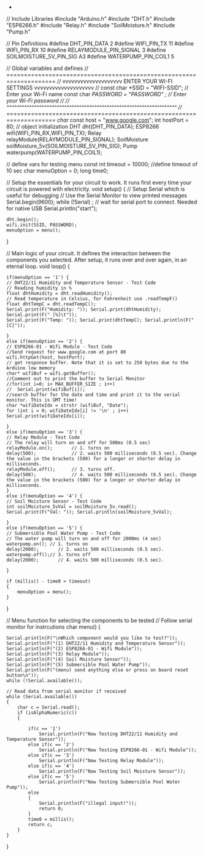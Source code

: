 -
// Include Libraries
#include "Arduino.h"
#include "DHT.h"
#include "ESP8266.h"
#include "Relay.h"
#include "SoilMoisture.h"
#include "Pump.h"


// Pin Definitions
#define DHT_PIN_DATA	2
#define WIFI_PIN_TX	11
#define WIFI_PIN_RX	10
#define RELAYMODULE_PIN_SIGNAL	3
#define SOILMOISTURE_5V_PIN_SIG	A3
#define WATERPUMP_PIN_COIL1	5



// Global variables and defines
// ====================================================================
// vvvvvvvvvvvvvvvvvvvv ENTER YOUR WI-FI SETTINGS  vvvvvvvvvvvvvvvvvvvv
//
const char *SSID     = "WIFI-SSID"; // Enter your Wi-Fi name 
const char *PASSWORD = "PASSWORD" ; // Enter your Wi-Fi password
//
// ^^^^^^^^^^^^^^^^^^^^^^^^^^^^^^^^^^^^^^^^^^^^^^^^^^^^^^^^^^^^^^^^^^^^
// ====================================================================
char* const host = "www.google.com";
int hostPort = 80;
// object initialization
DHT dht(DHT_PIN_DATA);
ESP8266 wifi(WIFI_PIN_RX,WIFI_PIN_TX);
Relay relayModule(RELAYMODULE_PIN_SIGNAL);
SoilMoisture soilMoisture_5v(SOILMOISTURE_5V_PIN_SIG);
Pump waterpump(WATERPUMP_PIN_COIL1);


// define vars for testing menu
const int timeout = 10000;       //define timeout of 10 sec
char menuOption = 0;
long time0;

// Setup the essentials for your circuit to work. It runs first every time your circuit is powered with electricity.
void setup() 
{
    // Setup Serial which is useful for debugging
    // Use the Serial Monitor to view printed messages
    Serial.begin(9600);
    while (!Serial) ; // wait for serial port to connect. Needed for native USB
    Serial.println("start");
    
    dht.begin();
    wifi.init(SSID, PASSWORD);
    menuOption = menu();
    
}

// Main logic of your circuit. It defines the interaction between the components you selected. After setup, it runs over and over again, in an eternal loop.
void loop() 
{
    
    
    if(menuOption == '1') {
    // DHT22/11 Humidity and Temperature Sensor - Test Code
    // Reading humidity in %
    float dhtHumidity = dht.readHumidity();
    // Read temperature in Celsius, for Fahrenheit use .readTempF()
    float dhtTempC = dht.readTempC();
    Serial.print(F("Humidity: ")); Serial.print(dhtHumidity); Serial.print(F(" [%]\t"));
    Serial.print(F("Temp: ")); Serial.print(dhtTempC); Serial.println(F(" [C]"));

    }
    else if(menuOption == '2') {
    // ESP8266-01 - Wifi Module - Test Code
    //Send request for www.google.com at port 80
    wifi.httpGet(host, hostPort);
    // get response buffer. Note that it is set to 250 bytes due to the Arduino low memory
    char* wifiBuf = wifi.getBuffer();
    //Comment out to print the buffer to Serial Monitor
    //for(int i=0; i< MAX_BUFFER_SIZE ; i++)
    //  Serial.print(wifiBuf[i]);
    //search buffer for the date and time and print it to the serial monitor. This is GMT time!
    char *wifiDateIdx = strstr (wifiBuf, "Date");
    for (int i = 0; wifiDateIdx[i] != '\n' ; i++)
    Serial.print(wifiDateIdx[i]);

    }
    else if(menuOption == '3') {
    // Relay Module - Test Code
    // The relay will turn on and off for 500ms (0.5 sec)
    relayModule.on();       // 1. turns on
    delay(500);             // 2. waits 500 milliseconds (0.5 sec). Change the value in the brackets (500) for a longer or shorter delay in milliseconds.
    relayModule.off();      // 3. turns off.
    delay(500);             // 4. waits 500 milliseconds (0.5 sec). Change the value in the brackets (500) for a longer or shorter delay in milliseconds.
    }
    else if(menuOption == '4') {
    // Soil Moisture Sensor - Test Code
    int soilMoisture_5vVal = soilMoisture_5v.read();
    Serial.print(F("Val: ")); Serial.println(soilMoisture_5vVal);

    }
    else if(menuOption == '5') {
    // Submersible Pool Water Pump - Test Code
    // The water pump will turn on and off for 2000ms (4 sec)
    waterpump.on(); // 1. turns on
    delay(2000);       // 2. waits 500 milliseconds (0.5 sec).
    waterpump.off();// 3. turns off
    delay(2000);       // 4. waits 500 milliseconds (0.5 sec).

    }
    
    if (millis() - time0 > timeout)
    {
        menuOption = menu();
    }
    
}



// Menu function for selecting the components to be tested
// Follow serial monitor for instrcutions
char menu()
{

    Serial.println(F("\nWhich component would you like to test?"));
    Serial.println(F("(1) DHT22/11 Humidity and Temperature Sensor"));
    Serial.println(F("(2) ESP8266-01 - Wifi Module"));
    Serial.println(F("(3) Relay Module"));
    Serial.println(F("(4) Soil Moisture Sensor"));
    Serial.println(F("(5) Submersible Pool Water Pump"));
    Serial.println(F("(menu) send anything else or press on board reset button\n"));
    while (!Serial.available());

    // Read data from serial monitor if received
    while (Serial.available()) 
    {
        char c = Serial.read();
        if (isAlphaNumeric(c)) 
        {   
            
            if(c == '1') 
    			Serial.println(F("Now Testing DHT22/11 Humidity and Temperature Sensor"));
    		else if(c == '2') 
    			Serial.println(F("Now Testing ESP8266-01 - Wifi Module"));
    		else if(c == '3') 
    			Serial.println(F("Now Testing Relay Module"));
    		else if(c == '4') 
    			Serial.println(F("Now Testing Soil Moisture Sensor"));
    		else if(c == '5') 
    			Serial.println(F("Now Testing Submersible Pool Water Pump"));
            else
            {
                Serial.println(F("illegal input!"));
                return 0;
            }
            time0 = millis();
            return c;
        }
    }
}
